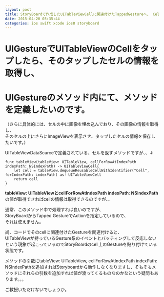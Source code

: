 ```yaml
---
layout: post
title: StoryBoardで作成したUITableViewCellに関連付けたTappedGestureへ、 Cellの情報を渡したい。
date: 2015-04-20 05:35:44
categories: ios swift xcode ios8 storyboard
---
```

<!-- {% raw %} -->
<h1>UIGestureでUITableViewのCellをタップしたら、そのタップしたセルの情報を取得し、</h1>

<h1>UIGestureのメソッド内にて、メソッドを定義したいのです。</h1>

<p>（さらに具体的には、セルの中に画像を埋め込んでおり、その画像の情報を取得し、<br>
そのセルの上にさらにImageViewを表示させ、タップしたセルの情報を保存したいです。）</p>

<p>UITableViewDataSourceで定義されている、セルを返すメソッドですが、、↓</p>

<pre><code>func tableView(tableView: UITableView, cellForRowAtIndexPath indexPath: NSIndexPath) -&gt; UITableViewCell{
    let cell = tableView.dequeueReusableCellWithIdentifier("Cell", forIndexPath: indexPath) as! UITableViewCell
    return cell
}
</code></pre>

<p><strong>tableView: UITableViewとcellForRowAtIndexPath indexPath: NSIndexPath</strong>の値が取得できればcellの情報は取得できるのですが、、</p>

<p>通常、このメソッド中で処理すれば良いのですが、<br>
StoryBoardからTapped GestureでActionを指定しているので、<br>
それは使えません。</p>

<p>尚、コードでそのcellに関連付けたGestureを関連付けると、<br>
UITableViewが持っているGesture系のイベントとバッティングして反応しないという現象が起こっているのでStoryBoardのcell上のGestureを貼り付けている状態です。</p>

<p>メソッドの引数にtableView: UITableView, cellForRowAtIndexPath indexPath: NSIndexPathを追加すればStoryboardから動作しなくなりますし、そもそもメソッドにそれらの引数を追加すれば値が渡ってくるものなのかなという疑問もあります。。。</p>

<p>ご教授いただけないでしょうか。</p>
<!-- {% endraw %} -->
